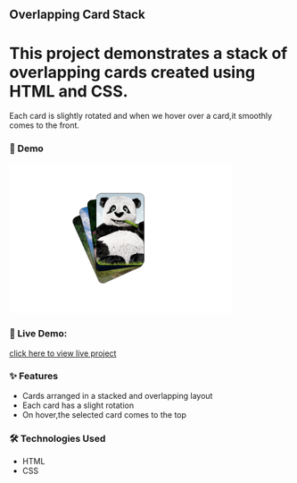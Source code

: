 ## Overlapping Card Stack  

# This project demonstrates a stack of overlapping cards created using HTML and CSS.  
Each card is slightly rotated and when we hover over a card,it smoothly comes to the front. 


### 📸 Demo  
<img src="image.png" alt="this is snapshot of the project" width="400">


### 🔗 Live Demo: 
[click here to view live project](https://overlappingstackcard.netlify.app/)

### ✨ Features  
-  Cards arranged in a stacked and overlapping layout  
-  Each card has a slight rotation  
-  On hover,the selected card comes to the top   


### 🛠️ Technologies Used  
-  HTML 
-  CSS  